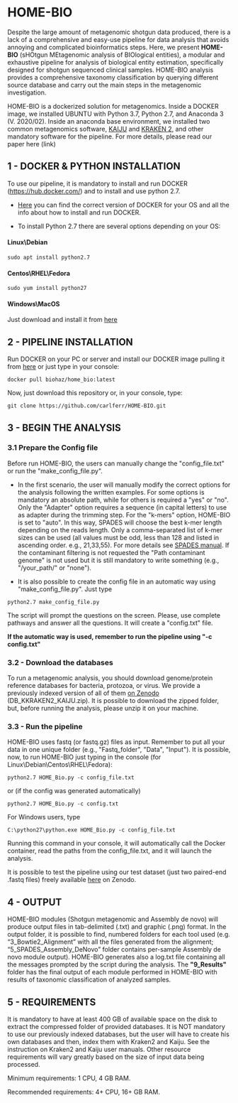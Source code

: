 # HOME-BIO

Despite the large amount of metagenomic shotgun data produced, there is a lack of a comprehensive and easy-use pipeline for data analysis that avoids annoying and complicated bioinformatics steps. Here, we present **HOME-BIO** (sHOtgun MEtagenomic analysis of BIOlogical entities), a modular and exhaustive pipeline for analysis of biological entity estimation, specifically designed for shotgun sequenced clinical samples. HOME-BIO analysis provides a comprehensive taxonomy classification by querying different source database and carry out the main steps in the metagenomic investigation.

HOME-BIO is a dockerized solution for metagenomics. Inside a DOCKER image, we installed UBUNTU with Python 3.7, Python 2.7, and Anaconda 3 (V. 2020/02). Inside an anaconda base environment, we installed two common metagenomics software, [KAIJU](http://kaiju.binf.ku.dk/) and [KRAKEN 2](https://ccb.jhu.edu/software/kraken2/), and other mandatory software for the pipeline. For more details, please read our paper here (link)


## 1 - DOCKER & PYTHON INSTALLATION

To use our pipeline, it is mandatory to install and run DOCKER (https://hub.docker.com/) and to install and use python 2.7.

- [Here](https://hub.docker.com/search?q=&type=edition&offering=community) you can find the correct version of DOCKER for your OS and all the info about how to install and run DOCKER.

- To install Python 2.7 there are several options depending on your OS:

#### Linux\Debian
```
sudo apt install python2.7
```

#### Centos\RHEL\Fedora
```
sudo yum install python27
```

#### Windows\MacOS

Just download and install it from [here](https://www.python.org/downloads/release/python-2718/)


## 2 - PIPELINE INSTALLATION

Run DOCKER on your PC or server and  install our DOCKER image pulling it from [here](https://hub.docker.com/r/biohaz/home_bio) or just type in your console:
```
docker pull biohaz/home_bio:latest
```

Now, just download this repository or, in your console, type: 

```
git clone https://github.com/carlferr/HOME-BIO.git
```


## 3 - BEGIN THE ANALYSIS

### 3.1 Prepare the Config file

Before run HOME-BIO, the users can manually change the "config_file.txt" or run the "make_config_file.py". 

- In the first scenario, the user will manually modify the correct options for the analysis following the written examples. For some options is mandatory an absolute path, while for others is required a "yes" or "no". Only the "Adapter" option requires a sequence (in capital letters) to use as adapter during the trimming step.
For the "k-mers" option, HOME-BIO is set to "auto". In this way, SPADES will choose the best k-mer length depending on the reads length. Only a comma-separated list of k-mer sizes can be used (all values must be odd, less than 128 and listed in ascending order. e.g., 21,33,55). For more details see [SPADES manual](http://cab.spbu.ru/files/release3.13.0/manual.html).
If the contaminant filtering is not requested the "Path contaminant genome" is not used but it is still mandatory to write something (e.g., "/your_path/" or "none").


- It is also possible to create the config file in an automatic way using "make_config_file.py".
Just type
```
python2.7 make_config_file.py
```
The script will prompt the questions on the screen. Please, use complete pathways and answer all the questions.
It will create a "config.txt" file.

**If the automatic way is used, remember to run the pipeline using "-c config.txt"**

### 3.2 - Download the databases

To run a metagenomic analysis, you should download genome/protein reference databases for bacteria, protozoa, or virus.
We provide a previously indexed version of all of them [on Zenodo](https://doi.org/10.5281/zenodo.4055180) (DB_KKRAKEN2_KAIJU.zip). It is possible to download the zipped folder, but, before running the analysis, please unzip it on your machine.

### 3.3 - Run the pipeline

HOME-BIO uses fastq (or fastq.gz) files as input. Remember to put all your data in one unique folder (e.g., "Fastq_folder", "Data", "Input").
It is possible, now, to run HOME-BIO just typing in the console (for Linux\Debian\Centos\RHEL\Fedora):

```
python2.7 HOME_Bio.py -c config_file.txt
```
or (if the config was generated automatically)
```
python2.7 HOME_Bio.py -c config.txt
```

For Windows users, type
```
C:\python27\python.exe HOME_Bio.py -c config_file.txt
```

Running this command in your console, it will automatically call the Docker container, read the paths from the config_file.txt, and it will launch the analysis.

It is possible to test the pipeline using our test dataset (just two paired-end .fastq files) freely available [here](https://doi.org/10.5281/zenodo.4061297) on Zenodo.


## 4 - OUTPUT

HOME-BIO modules (Shotgun metagenomic and Assembly de novo) will produce output files in tab-delimited (.txt) and graphic (.png) format. In the output folder, it is possible to find, numbered folders for each tool used (e.g. “3_Bowtie2_Alignment” with all the files generated from the alignment; “5_SPADES_Assembly_DeNovo” folder contains per-sample Assembly de novo module output). HOME-BIO generates also a log.txt file containing all the messages prompted by the script during the analysis.
The **"9_Results"** folder has the final output of each module performed in HOME-BIO with results of taxonomic classification of analyzed samples.

## 5 - REQUIREMENTS

It is mandatory to have at least 400 GB of available space on the disk to extract the compressed folder of provided databases. It is NOT mandatory to use our previously indexed databases, but the user will have to create his own databases and then, index them with Kraken2 and Kaiju. See the instruction on Kraken2 and Kaiju user manuals.
Other resource requirements will vary greatly based on the size of input data being processed.

Minimum requirements: 1 CPU, 4 GB RAM.

Recommended requirements: 4+ CPU, 16+ GB RAM.
